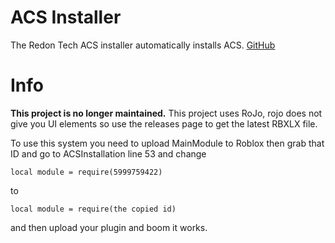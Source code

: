 # ACS Installer
The Redon Tech ACS installer automatically installs ACS. [GitHub](https://github.com/Redon-Tech/ACS-Installer)

# Info
**This project is no longer maintained.**
This project uses RoJo, rojo does not give you UI elements so use the releases page to get the latest RBXLX file.

To use this system you need to upload MainModule to Roblox then grab that ID and go to ACSInstallation line 53 and change
```
local module = require(5999759422)
```
to
```
local module = require(the copied id)
```
and then upload your plugin and boom it works.